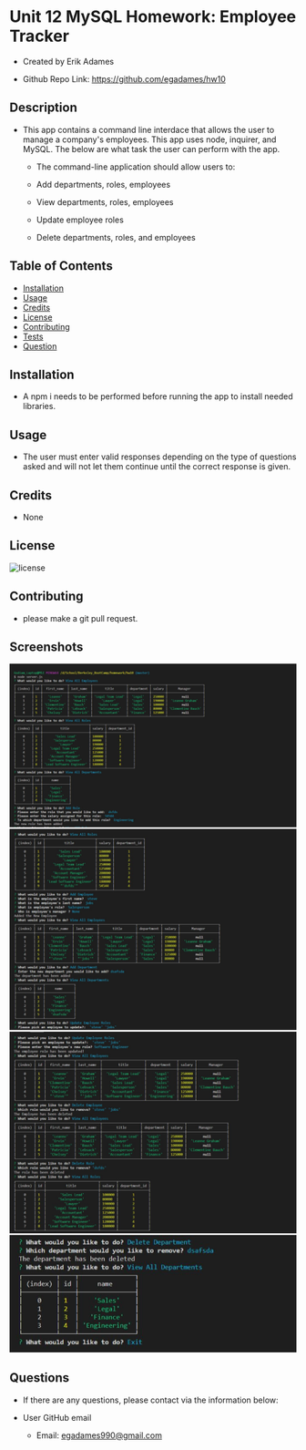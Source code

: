 # Unit 12 MySQL Homework: Employee Tracker

  * Created by Erik Adames

  * Github Repo Link: https://github.com/egadames/hw10

## Description 

  * This app contains a command line interdace that allows the user to manage a company's employees. This app uses node, inquirer, and MySQL. The below are what task the user can perform with the app.
  
    * The command-line application should allow users to:

    * Add departments, roles, employees

    * View departments, roles, employees

    * Update employee roles

    * Delete departments, roles, and employees


## Table of Contents 

  * [Installation](#installation)
  * [Usage](#usage)
  * [Credits](#credits)
  * [License](#license)
  * [Contributing](#contributing)
  * [Tests](#tests)
  * [Question](#question)

## Installation

  * A npm i needs to be performed before running the app to install needed libraries.

## Usage 

  * The user must enter valid responses depending on the type of questions asked and will not let them continue until the correct response is given. 

## Credits

  * None

## License

![license](https://img.shields.io/badge/License-UCB-blue)

## Contributing

  * please make a git pull request.

## Screenshots

![app screenshot 1](https://github.com/egadames/hw10/blob/master/Assets/screenshot1.JPG)
![app screenshot 2](https://github.com/egadames/hw10/blob/master/Assets/screenshot2.JPG)
![app screenshot 3](https://github.com/egadames/hw10/blob/master/Assets/screenshot3.JPG)
![app screenshot 4](https://github.com/egadames/hw10/blob/master/Assets/screenshot4.JPG)

## Questions

  * If there are any questions, please contact via the information below:

  * User GitHub email

    * Email: egadames990@gmail.com
  